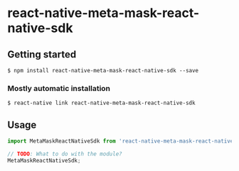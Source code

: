 # react-native-meta-mask-react-native-sdk

## Getting started

`$ npm install react-native-meta-mask-react-native-sdk --save`

### Mostly automatic installation

`$ react-native link react-native-meta-mask-react-native-sdk`

## Usage
```javascript
import MetaMaskReactNativeSdk from 'react-native-meta-mask-react-native-sdk';

// TODO: What to do with the module?
MetaMaskReactNativeSdk;
```
